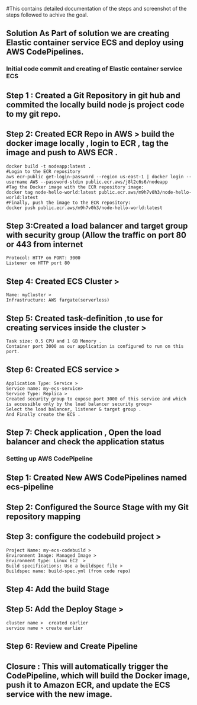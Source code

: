 #This contains detailed documentation of the steps and screenshot of the steps followed to achive the goal.

## Solution As Part of solution we are creating Elastic container service ECS and deploy using AWS CodePipelines. 

### Initial code commit and creating of Elastic container service ECS 

## Step 1 : Created a Git Repository in git hub and commited the locally build node js project code to my git repo.
## Step 2: Created ECR Repo in AWS > build the docker image locally , login to ECR , tag the image and push to AWS ECR .
    docker build -t nodeapp:latest .
    #Login to the ECR repository 
    aws ecr-public get-login-password --region us-east-1 | docker login --username AWS --password-stdin public.ecr.aws/j8l2c6s6/nodeapp
    #Tag the Docker image with the ECR repository image:
    docker tag node-hello-world:latest public.ecr.aws/m9h7v0h3/node-hello-world:latest
    #Finally, push the image to the ECR repository:
    docker push public.ecr.aws/m9h7v0h3/node-hello-world:latest
## Step 3:Created a load balancer and target group with security group (Allow the traffic on port 80 or 443 from internet 
    Protocol: HTTP on PORT: 3000 
    Listener on HTTP port 80
## Step 4: Created ECS Cluster > 
    Name: myCluster > 
    Infrastructure: AWS fargate(serverless)
## Step 5: Created task-definition ,to use for creating services inside the cluster >
    Task size: 0.5 CPU and 1 GB Memory . 
    Container port 3000 as our application is configured to run on this port.
## Step 6: Created ECS service >
    Application Type: Service >    
    Service name: my-ecs-service> 
    Service Type: Replica > 
    Created security group to expose port 3000 of this service and which is accessible only by the load balancer security group> 
    Select the load balancer, listener & target group .
    And Finally create the ECS .
## Step 7: Check application , Open the load balancer and check the application status

### Setting up AWS CodePipeline

## Step 1: Created New AWS CodePipelines named ecs-pipeline 
## Step 2: Configured the Source Stage with my Git repository mapping
## Step 3: configure the codebuild project >
    Project Name: my-ecs-codebuild >    
    Environment Image: Managed Image >
    Environment type: Linux EC2  >
    Build specifications: Use a buildspec file > 
    Buildspec name: build-spec.yml (from code repo)
## Step 4: Add the build Stage 
## Step 5: Add the Deploy Stage > 
    cluster name >  created earlier  
    service name > create earlier
## Step 6: Review and Create Pipeline 

## Closure : This will automatically trigger the CodePipeline, which will build the Docker image, push it to Amazon ECR, and update the ECS service with the new image.

